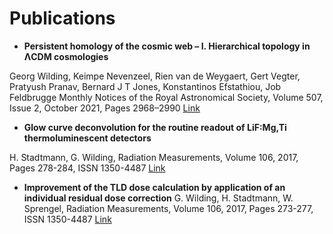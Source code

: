 # Publications

 * **Persistent homology of the cosmic web – I. Hierarchical topology in ΛCDM cosmologies**

Georg Wilding, Keimpe Nevenzeel, Rien van de Weygaert, Gert Vegter, Pratyush Pranav, Bernard J T Jones, Konstantinos Efstathiou, Job Feldbrugge
Monthly Notices of the Royal Astronomical Society, Volume 507, Issue 2, October 2021, Pages 2968–2990
[Link](https://doi.org/10.1093/mnras/stab2326)


 * **Glow curve deconvolution for the routine readout of LiF:Mg,Ti thermoluminescent detectors**

H. Stadtmann, G. Wilding, Radiation Measurements, Volume 106, 2017, Pages 278-284, ISSN 1350-4487
[Link](https://doi.org/10.1016/j.radmeas.2017.03.008.)


 * **Improvement of the TLD dose calculation by application of an individual residual dose correction**
   G. Wilding, H. Stadtmann, W. Sprengel, Radiation Measurements, Volume 106, 2017, Pages 273-277, ISSN 1350-4487
[Link](https://doi.org/10.1016/j.radmeas.2017.03.039.)
